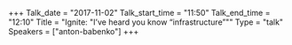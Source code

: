 +++
Talk_date = "2017-11-02"
Talk_start_time = "11:50"
Talk_end_time = "12:10"
Title = "Ignite: \"I’ve heard you know “infrastructure”\""
Type = "talk"
Speakers = ["anton-babenko"]
+++


